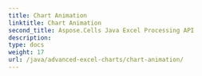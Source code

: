 ```yaml
---
title: Chart Animation
linktitle: Chart Animation
second_title: Aspose.Cells Java Excel Processing API
description: 
type: docs
weight: 17
url: /java/advanced-excel-charts/chart-animation/
---
```

